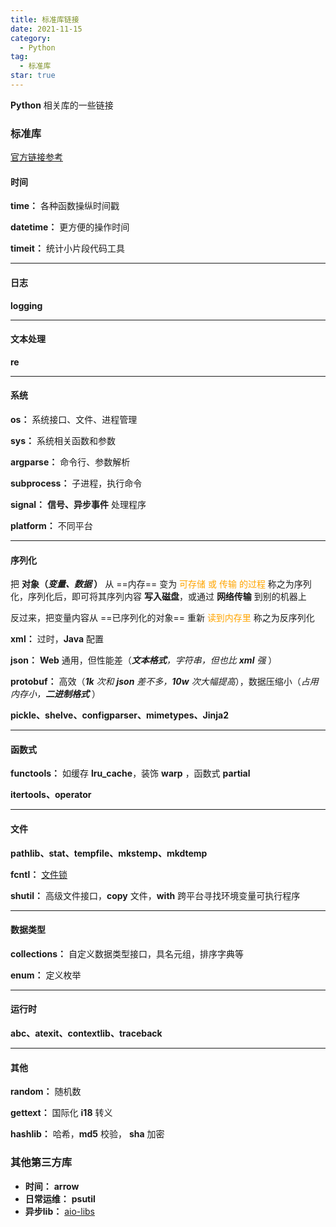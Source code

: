 ```yaml
---
title: 标准库链接
date: 2021-11-15
category:
  - Python
tag:
  - 标准库
star: true
---
```


**Python** 相关库的一些链接



<!-- more -->

### 标准库

[官方链接参考](https://docs.python.org/zh-cn/3/library/index.html) 

#### 时间

**time：** 各种函数操纵时间戳

**datetime：** 更方便的操作时间

**timeit：** 统计小片段代码工具

---

#### 日志

 **logging** 

---

#### 文本处理

 **re**

---

#### 系统

**os：** 系统接口、文件、进程管理

**sys：** 系统相关函数和参数

**argparse：** 命令行、参数解析

**subprocess：** 子进程，执行命令

**signal：** **信号、异步事件** 处理程序

**platform：** 不同平台

---

#### 序列化

把 **对象（*变量、数据* ）** 从 ==内存== 变为 <font color="orange">可存储 或 传输 的过程</font> 称之为序列化，序列化后，即可将其序列内容 **写入磁盘**，或通过 **网络传输** 到别的机器上

反过来，把变量内容从 ==已序列化的对象== 重新  <font color="orange">读到内存里</font> 称之为反序列化

**xml：** 过时，**Java** 配置

**json：** **Web** 通用，但性能差（***文本格式**，字符串，但也比 **xml** 强* ）

**protobuf：** 高效（***1k** 次和 **json** 差不多，**10w** 次大幅提高*），数据压缩小（*占用内存小，**二进制格式*** ）

**pickle、shelve、configparser、mimetypes、Jinja2** 

---

#### 函数式

**functools：** 如缓存 **lru_cache**，装饰  **warp** ，函数式 **partial** 

**itertools、operator**

---

#### 文件

**pathlib、stat、tempfile、mkstemp、mkdtemp**

**fcntl：** [文件锁](/python/语言/多任务编程/Linux文件锁.html) 

**shutil：** 高级文件接口，**copy** 文件，**with** 跨平台寻找环境变量可执行程序

---

#### 数据类型

**collections：** 自定义数据类型接口，具名元组，排序字典等 

**enum：** 定义枚举

---

#### 运行时

 **abc、atexit、contextlib、traceback**

---

#### 其他

**random：** 随机数

**gettext：** 国际化 **i18** 转义

**hashlib：** 哈希，**md5** 校验， **sha** 加密

### 其他第三方库

- **时间：** **arrow** 
- **日常运维：** **psutil** 
- **异步lib：** [aio-libs](https://github.com/aio-libs) 